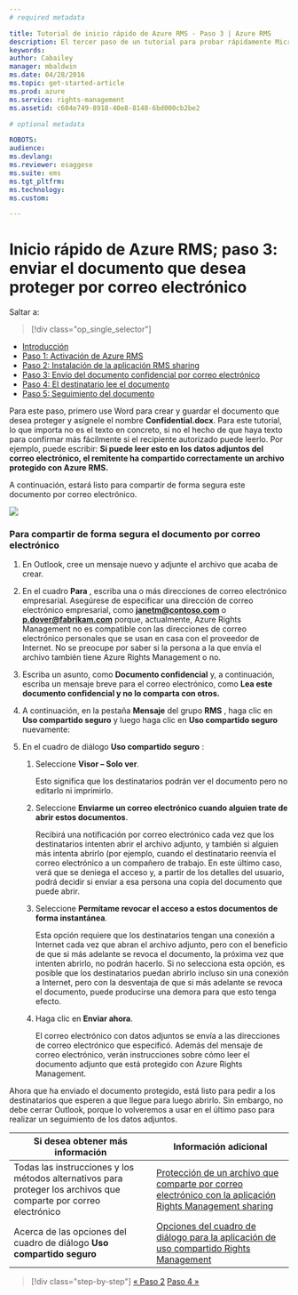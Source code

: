 ```yaml
---
# required metadata

title: Tutorial de inicio rápido de Azure RMS - Paso 3 | Azure RMS
description: El tercer paso de un tutorial para probar rápidamente Microsoft Azure Rights Management para su organización en solo 5 pasos que deberían tomarle menos de 15 minutos.
keywords:
author: Cabailey
manager: mbaldwin
ms.date: 04/28/2016
ms.topic: get-started-article
ms.prod: azure
ms.service: rights-management
ms.assetid: c604e749-8918-40e8-8148-6bd000cb2be2

# optional metadata

ROBOTS: 
audience:
ms.devlang:
ms.reviewer: esaggese
ms.suite: ems
ms.tgt_pltfrm:
ms.technology:
ms.custom:

---
```



# Inicio rápido de Azure RMS; paso 3: enviar el documento que desea proteger por correo electrónico

Saltar a: 
> [!div class="op_single_selector"]
- [Introducción](quick-start-tutorial.md)
- [Paso 1: Activación de Azure RMS](tutorial-step1.md)
- [Paso 2: Instalación de la aplicación RMS sharing](tutorial-step2.md)
- [Paso 3: Envío del documento confidencial por correo electrónico](tutorial-step3.md)
- [Paso 4: El destinatario lee el documento](tutorial-step4.md)
- [Paso 5: Seguimiento del documento](tutorial-step5.md)


Para este paso, primero use Word para crear y guardar el documento que desea proteger y asígnele el nombre **Confidential.docx**. Para este tutorial, lo que importa no es el texto en concreto, si no el hecho de que haya texto para confirmar más fácilmente si el recipiente autorizado puede leerlo. Por ejemplo, puede escribir: **Si puede leer esto en los datos adjuntos del correo electrónico, el remitente ha compartido correctamente un archivo protegido con Azure RMS.**

A continuación, estará listo para compartir de forma segura este documento por correo electrónico.

![](../media/AzRMS_Tutorial_3_Screenshots.png)

### Para compartir de forma segura el documento por correo electrónico

1.  En Outlook, cree un mensaje nuevo y adjunte el archivo que acaba de crear.

2.  En el cuadro **Para** , escriba una o más direcciones de correo electrónico empresarial. Asegúrese de especificar una dirección de correo electrónico empresarial, como **janetm@contoso.com** o **p.dover@fabrikam.com** porque, actualmente, Azure Rights Management no es compatible con las direcciones de correo electrónico personales que se usan en casa con el proveedor de Internet. No se preocupe por saber si la persona a la que envía el archivo también tiene Azure Rights Management o no.

3.  Escriba un asunto, como  **Documento confidencial** y, a continuación, escriba un mensaje breve para el correo electrónico, como **Lea este documento confidencial y no lo comparta con otros.**

4.  A continuación, en la pestaña **Mensaje** del grupo **RMS** , haga clic en **Uso compartido seguro** y luego haga clic en **Uso compartido seguro** nuevamente:

5.  En el cuadro de diálogo **Uso compartido seguro** :

    1.  Seleccione **Visor – Solo ver**.

        Esto significa que los destinatarios podrán ver el documento pero no editarlo ni imprimirlo.

    2.  Seleccione **Enviarme un correo electrónico cuando alguien trate de abrir estos documentos**.

        Recibirá una notificación por correo electrónico cada vez que los destinatarios intenten abrir el archivo adjunto, y también si alguien más intenta abrirlo (por ejemplo, cuando el destinatario reenvía el correo electrónico a un compañero de trabajo. En este último caso, verá que se deniega el acceso y, a partir de los detalles del usuario, podrá decidir si enviar a esa persona una copia del documento que puede abrir.

    3.  Seleccione **Permítame revocar el acceso a estos documentos de forma instantánea**.

        Esta opción requiere que los destinatarios tengan una conexión a Internet cada vez que abran el archivo adjunto, pero con el beneficio de que si más adelante se revoca el documento, la próxima vez que intenten abrirlo, no podrán hacerlo. Si no selecciona esta opción, es posible que los destinatarios puedan abrirlo incluso sin una conexión a Internet, pero con la desventaja de que si más adelante se revoca el documento, puede producirse una demora para que esto tenga efecto.

    4.  Haga clic en **Enviar ahora**.

        El correo electrónico con datos adjuntos se envía a las direcciones de correo electrónico que especificó. Además del mensaje de correo electrónico, verán instrucciones sobre cómo leer el documento adjunto que está protegido con Azure Rights Management.

Ahora que ha enviado el documento protegido, está listo para pedir a los destinatarios que esperen a que llegue para luego abrirlo. Sin embargo, no debe cerrar Outlook, porque lo volveremos a usar en el último paso para realizar un seguimiento de los datos adjuntos.

|Si desea obtener más información|Información adicional|
|--------------------------------|--------------------------|
|Todas las instrucciones y los métodos alternativos para proteger los archivos que comparte por correo electrónico|[Protección de un archivo que comparte por correo electrónico con la aplicación Rights Management sharing](../rms-client/sharing-app-protect-by-email.md)|
|Acerca de las opciones del cuadro de diálogo **Uso compartido seguro**|[Opciones del cuadro de diálogo para la aplicación de uso compartido Rights Management](../rms-client/sharing-app-dialog-box.md)|


>[!div class="step-by-step"]
[« Paso 2](tutorial-step2.md)
[Paso 4 »](tutorial-step4.md)

<!--HONumber=Apr16_HO3-->


